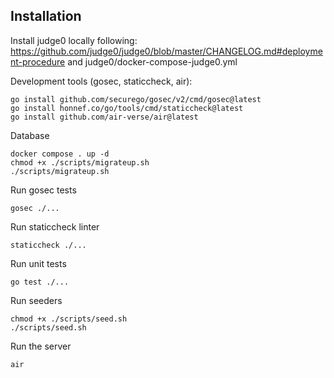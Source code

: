 ## Installation
Install judge0 locally following: https://github.com/judge0/judge0/blob/master/CHANGELOG.md#deployment-procedure and judge0/docker-compose-judge0.yml

Development tools (gosec, staticcheck, air):
```shell
go install github.com/securego/gosec/v2/cmd/gosec@latest
go install honnef.co/go/tools/cmd/staticcheck@latest
go install github.com/air-verse/air@latest
```

Database
```shell
docker compose . up -d
chmod +x ./scripts/migrateup.sh
./scripts/migrateup.sh 
```

Run gosec tests
```shell
gosec ./...
```

Run staticcheck linter
```shell
staticcheck ./...
```

Run unit tests
```shell
go test ./...
```

Run seeders
```shell
chmod +x ./scripts/seed.sh 
./scripts/seed.sh
```

Run the server
```shell
air
```

